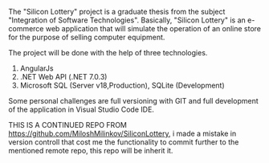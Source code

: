 The "Silicon Lottery" project is a graduate thesis from the subject "Integration of Software Technologies". Basically, "Silicon Lottery" is an e-commerce web application that will simulate the operation of an online store for the purpose of selling computer equipment.

The project will be done with the help of three technologies.
1. AngularJs
2. .NET Web API (.NET 7.0.3)
3. Microsoft SQL (Server v18,Production), SQLite (Development)

Some personal challenges are full versioning with GIT and full development of the application in Visual Studio Code IDE.

THIS IS A CONTINUED REPO FROM https://github.com/MiloshMilinkov/SiliconLottery, i made a mistake in version controll that cost me the functionality to commit further to the mentioned remote repo, this repo will be inherit it.